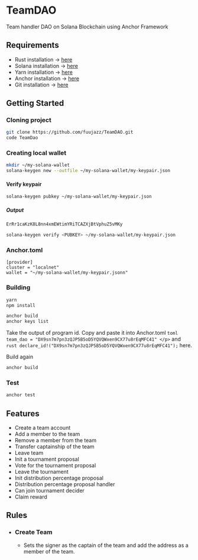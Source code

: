 # TeamDAO
Team handler DAO on Solana  Blockchain using Anchor Framework

## Requirements

  <ul>
    <li>Rust installation -> <a href="https://www.rust-lang.org/tools/install">here</a></li>
    <li>Solana installation -> <a href="https://docs.solana.com/cli/install-solana-cli-tools">here</a></li>
    <li>Yarn installation -> <a href="https://yarnpkg.com/getting-started/install">here</a></li>
    <li>Anchor installation -> <a href="https://www.anchor-lang.com/docs/installation">here</a>
    <li>Git installation -> <a href="https://git-scm.com/book/en/v2/Getting-Started-Installing-Git">here</a>
  </ul>


## Getting Started

### Cloning project

```bash
git clone https://github.com/fuujazz/TeamDAO.git
code TeamDao
```
### Creating local wallet

```bash
mkdir ~/my-solana-wallet
solana-keygen new --outfile ~/my-solana-wallet/my-keypair.json
```

<h4>Verify keypair</h4>

```bash
solana-keygen pubkey ~/my-solana-wallet/my-keypair.json
```

<h5>Output</h5>

```bash
ErRr1caKzK8L8nn4xmEWtimYRiTCAZXjBtVphuZ5vMKy
```

```bash
solana-keygen verify <PUBKEY> ~/my-solana-wallet/my-keypair.json
```

<h3>Anchor.toml</h3>

```
[provider]
cluster = "localnet"
wallet = "~/my-solana-wallet/my-keypair.jsonn"
```

### Building

```bash
yarn
npm install
```

```bash
anchor build
anchor keys list
```
  Take the output of program id. Copy and paste it into Anchor.toml ```toml team_dao = "DX9sn7m7pn3zQJP5B5oD5YQVQWxen9CX77u8rEqMFC41" </p>``` and ```rust declare_id!("DX9sn7m7pn3zQJP5B5oD5YQVQWxen9CX77u8rEqMFC41");``` here.

Build again

```bash
anchor build
```

### Test

```bash
anchor test
```

## Features

<ul>
  <li>Create a team account</li>
  <li>Add a member to the team</li>
  <li>Remove a member from the team</li>
  <li>Transfer captainship of the team</li>
  <li>Leave team</li>
  <li>Init a tournament proposal</li>
  <li>Vote for the tournament proposal</li>
  <li>Leave the tournament</li>
  <li>Init distribution percentage proposal</li>
  <li>Distribution percentage proposal handler</li>
  <li>Can join tournament decider</li>
  <li>Claim reward</li>
</ul>


## Rules

<ul>
  <li>
    <h3>Create Team</h3>
    <p>
      <ul>
        <li>
          Sets the signer as the captain of the team and add the address as a member of the team.
        </li>    
    </ul>
    </p>
  </li>
 
</ul>
